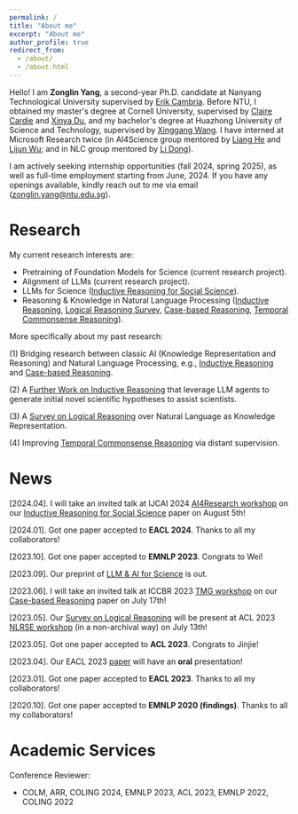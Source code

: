 ```yaml
---
permalink: /
title: "About me"
excerpt: "About me"
author_profile: true
redirect_from: 
  - /about/
  - /about.html
---
```


Hello! I am **Zonglin Yang**, a second-year Ph.D. candidate at Nanyang Technological University supervised by [Erik Cambria](https://sentic.net/erikcambria/). Before NTU, I obtained my master's degree at Cornell University, supervised by [Claire Cardie](https://www.cs.cornell.edu/home/cardie/) and [Xinya Du](https://xinyadu.github.io/), and my bachelor's degree at Huazhong University of Science and Technology, supervised by [Xinggang Wang](https://xwcv.github.io/). I have interned at Microsoft Research twice (in AI4Science group mentored by [Liang He](https://www.microsoft.com/en-us/research/people/lihe/) and [Lijun Wu](https://apeterswu.github.io/); and in NLC group mentored by [Li Dong](http://dong.li/)).



<!--I am open to academic collaborations and please drop me an email (<zonglin.yang@ntu.edu.sg>) if you are interested in collaborating with me.-->
<!--**I am actively seeking internship opportunities in 2024. If you have any openings available, kindly reach out to me via email (<zonglin.yang@ntu.edu.sg>).**-->
I am actively seeking internship opportunities (fall 2024, spring 2025), as well as full-time employment starting from June, 2024. If you have any openings available, kindly reach out to me via email (<zonglin.yang@ntu.edu.sg>).


Research
======
My current research interests are:  
* Pretraining of Foundation Models for Science (current research project).
* Alignment of LLMs (current research project).
* LLMs for Science ([Inductive Reasoning for Social Science](https://arxiv.org/pdf/2309.02726.pdf)).
* Reasoning & Knowledge in Natural Language Processing ([Inductive Reasoning](https://aclanthology.org/2024.eacl-long.13/), [Logical Reasoning Survey](https://arxiv.org/pdf/2303.12023.pdf), [Case-based Reasoning](https://aclanthology.org/2023.eacl-main.255/), [Temporal Commonsense Reasoning](https://aclanthology.org/2020.findings-emnlp.302/)).

More specifically about my past research:

(1) Bridging research between classic AI (Knowledge Representation and Reasoning) and Natural Language Processing, e.g., [Inductive Reasoning](https://aclanthology.org/2024.eacl-long.13/) and [Case-based Reasoning](https://aclanthology.org/2023.eacl-main.255/).

(2) A [Further Work on Inductive Reasoning](https://arxiv.org/pdf/2309.02726.pdf) that leverage LLM agents to generate initial novel scientific hypotheses to assist scientists.

(3) A [Survey on Logical Reasoning](https://arxiv.org/pdf/2303.12023.pdf) over Natural Language as Knowledge Representation.  
<!-- It surveys papers under a new paradigm of logical reasoning that uses natural language as knowledge representation and PLMs as reasoners. In contrast, in the classic AI research of logical reasoning, formal language is used as knowledge representation, and symbolic methods are used as reasoners.   -->

<!-- ![Alt text](https://github.com/ZonglinY/ZonglinY.github.io/blob/master/images/LRNL.pdf) -->

(4) Improving [Temporal Commonsense Reasoning](https://aclanthology.org/2020.findings-emnlp.302/) via distant supervision.



<!-- My primary research goal is to apply Deep Learning for Natural Language Processing and develop **Language Technology for All**. To achievethis goal and make language technology accessible in most people’s lives, I identify two major research topics that I’m interested in: **efficiency** and **trustworthiness** of NLP models. Efficiency involves both the amount of **computation** and **data** required for (pre-)training and using NLP models. Trustworthiness involves the **interpretability**, **fairness**, and **robustness** with respect to adversarial attacks and out-of-distribution samples.  

Specifically I am interested in the following research topics:  
&nbsp;&nbsp;&nbsp;&nbsp;&nbsp;&nbsp;&nbsp;&nbsp;**Natural language generation, creative text generation, evaluation for NLG models.**  
&nbsp;&nbsp;&nbsp;&nbsp;&nbsp;&nbsp;&nbsp;&nbsp;**Commonsense reasoning and knowledge-based reasoning.**  
&nbsp;&nbsp;&nbsp;&nbsp;&nbsp;&nbsp;&nbsp;&nbsp;**Robust NLP models for OOD samples and reducing spurious dataset biases.**  
&nbsp;&nbsp;&nbsp;&nbsp;&nbsp;&nbsp;&nbsp;&nbsp;**Interpretability, explainability, biases, and fairness for NLP models.**  
&nbsp;&nbsp;&nbsp;&nbsp;&nbsp;&nbsp;&nbsp;&nbsp;**Green NLP, Low resource NLP, and Learning NLP models from high-level supervision**  
&nbsp;&nbsp;&nbsp;&nbsp;&nbsp;&nbsp;&nbsp;&nbsp;**Multi-modality**   -->
<!-- I am open to academic collaborations and please drop me an email if you are interested in collaborating with me.   -->

News
======
<!-- \[2024.01]. I will physically attend EACL 2024 at Malta! Please let me know if you want to chat with me! -->

\[2024.04]. I will take an invited talk at IJCAI 2024 [AI4Research workshop](https://ai4research.github.io/) on our [Inductive Reasoning for Social Science](https://arxiv.org/pdf/2309.02726.pdf) paper on August 5th!  

\[2024.01]. Got one paper accepted to **EACL 2024**. Thanks to all my collaborators!  

<!-- \[2023.12]. I will physically attend EMNLP 2023 at Singapore! Please let me know if you want to chat with me! -->

\[2023.10]. Got one paper accepted to **EMNLP 2023**. Congrats to Wei!

\[2023.09]. Our preprint of [LLM & AI for Science](https://arxiv.org/pdf/2309.02726.pdf) is out.

\[2023.06]. I will take an invited talk at ICCBR 2023 [TMG workshop](https://recap.uni-trier.de/workshops/tmg-2023/) on our [Case-based Reasoning](https://aclanthology.org/2023.eacl-main.255/) paper on July 17th!  

\[2023.05]. Our [Survey on Logical Reasoning](https://arxiv.org/pdf/2303.12023.pdf) will be present at ACL 2023 [NLRSE workshop](https://nl-reasoning-workshop.github.io/) (in a non-archival way) on July 13th!  

\[2023.05]. Got one paper accepted to **ACL 2023**. Congrats to Jinjie!

<!-- \[2023.05]. Our inductive reasoning [paper](https://aclanthology.org/2024.eacl-long.13/) receives very [positive comments](https://docs.google.com/document/d/1wBUL8f3HtR_DN8loGR5IhDjQawrxOykv22-NW-dzZPY/edit?usp=sharing) from meta-reviewer in ACL 2023 but is rejected! (ACL 2023 excitement score pre-rebuttal: 4, 4, 2.5; after rebuttal: 4, 3.5, 2.5; ACL meta agrees with our rebuttal against r3; AAAI 2023 score: 7, 7, 4, 4) -->

<!-- \[2023.04]. ~~I'm planning to physically attend EACL 2023!~~ Let me know if you want to chat with me ~~in Dubrovnik! (if I can successfully get the visa)~~ (No I can't get the visa!) -->

\[2023.04]. Our EACL 2023 [paper](https://aclanthology.org/2023.eacl-main.255/) will have an **oral** presentation!  

\[2023.01]. Got one paper accepted to **EACL 2023**. Thanks to all my collaborators!  

\[2020.10]. Got one paper accepted to **EMNLP 2020 (findings)**. Thanks to all my collaborators!  


Academic Services
======

Conference Reviewer: 
* COLM, ARR, COLING 2024, EMNLP 2023, ACL 2023, EMNLP 2022, COLING 2022  

<!-- Journal Reviewer: 
* IEEE Transactions on Affective Computing
* Knowledge-Based Systems
* Information Fusion
* Artificial Intelligence Review
* Cognitive Computation  -->


<!-- <script type="text/javascript" id="clustrmaps" src="//clustrmaps.com/map_v2.js?d=YRGrykBPpahx3PGSEvSxEgxL4CMmQCpR10FpVR2MVTE&cl=ffffff&w=a"></script>
 -->
 <script type='text/javascript' id='clustrmaps' src='//cdn.clustrmaps.com/map_v2.js?cl=ffffff&w=304&t=n&d=YRGrykBPpahx3PGSEvSxEgxL4CMmQCpR10FpVR2MVTE&co=2d78ad&cmo=3acc3a&cmn=ff5353&ct=ffffff'></script>
<!-- \[2018.12\] Start my research internship at at [NLC Group @ Microsoft Research Asia](https://www.microsoft.com/en-us/research/group/natural-language-computing/), advised by Dr. Tao Ge.  

\[2018.8\] Start my Master study at NLSDE Lab in Beihang University, advised by Prof. Ke Xu   -->

<!-- Personal information
------
I am a big fan of Harry Potter, Real Madrid, and Cristiano Ronaldo. I enjoy reading books (especially sci-fictions) and playing games (including FIFA, League of Legends, etc.) in my free time. -->
